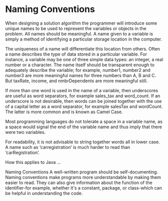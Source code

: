 # Naming Conventions

When designing a solution algorithm the programmer will introduce some unique names to be used to represent the variables or objects in the problem. All names should be meaningful. A name given to a variable is simply a method of identifying a particular storage location in the computer.

The uniqueness of a name will differentiate this location from others. Often a name describes the type of data stored in a particular variable. For instance, a variable may be one of three simple data types: an integer, a real number or a character. The name itself should be transparent enough to adequately describe the variable; for example, number1, number2 and number3 are more meaningful names for three numbers than A, B and C. But taxRate, income, and nmbrDependents are more meaningful still.

If more than one word is used in the name of a variable, then underscores are useful as word separators, for example sales_tax and word_count. If an underscore is not desirable, then words can be joined together with the use of a capital letter as a word separator, for example salesTax and wordCount. The latter is more common and is known as Camel Case.

Most programming languages do not tolerate a space in a variable name, as a space would signal the end of the variable name and thus imply that there were two variables. 

For readability, it is not advisable to string together words all in lower case. A name such as ‘carregistration’ is much harder to read than
‘carRegistration’.

 

How this applies to Java ... 

Naming Conventions
A well-written program should be self-documenting. Naming conventions make programs more understandable by making them easier to read.  They can also give information about the function of the identifier-for example, whether it's a constant, package, or class-which can be helpful in understanding the code.